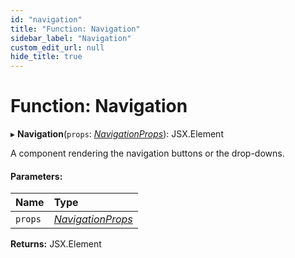 ```yaml
---
id: "navigation"
title: "Function: Navigation"
sidebar_label: "Navigation"
custom_edit_url: null
hide_title: true
---
```


# Function: Navigation

▸ **Navigation**(`props`: [*NavigationProps*](../interfaces/navigationprops.md)): JSX.Element

A component rendering the navigation buttons or the drop-downs.

#### Parameters:

Name | Type |
:------ | :------ |
`props` | [*NavigationProps*](../interfaces/navigationprops.md) |

**Returns:** JSX.Element
